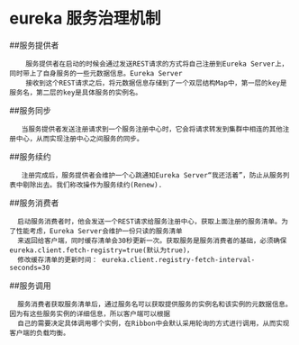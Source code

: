 eureka 服务治理机制
=====================

##服务提供者

        服务提供者在启动的时候会通过发送REST请求的方式将自己注册到Eureka Server上，同时带上了自身服务的一些元数据信息。Eureka Server 
        接收到这个REST请求之后，将元数据信息存储到了一个双层结构Map中，第一层的key是服务名，第二层的key是具体服务的实例名。

##服务同步

       当服务提供者发送注册请求到一个服务注册中心时，它会将请求转发到集群中相连的其他注册中心，从而实现注册中心之间服务的同步。

##服务续约

       注册完成后，服务提供者会维护一个心跳通知Eureka Server“我还活着”，防止从服务列表中剔除出去。我们称改操作为服务续约(Renew).

##服务消费者

      启动服务消费者时，他会发送一个REST请求给服务注册中心，获取上面注册的服务清单。为了性能考虑，Eureka Server会维护一份只读的服务清单
      来返回给客户端，同时缓存清单会30秒更新一次。获取服务是服务消费者的基础，必须确保 eureka.client.fetch-registry=true(默认为true)，
      修改缓存清单的更新时间： eureka.client.registry-fetch-interval-seconds=30

##服务调用

      服务消费者获取服务清单后，通过服务名可以获取提供服务的实例名和该实例的元数据信息。因为有这些服务实例的详细信息，所以客户端可以根据
      自己的需要决定具体调用哪个实例，在Ribbon中会默认采用轮询的方式进行调用，从而实现客户端的负载均衡。